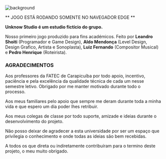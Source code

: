 <img src="./probability.gif" alt="background" title="background">

** JOGO ESTÁ RODANDO SOMENTE NO NAVEGADOR EDGE **

**Unknow Studio é um estudio fictício do grupo.**

Nosso primeiro jogo produzido para fins académicos.
Feito por **Leandro Shoiti** (Programador e Game Design), **Aldo Mendonça** (Level Design, Design Grafico, Artista e Sonoplasta), **Luiz Fernando** (Compositor Musical) e **Pedro Henrique** (Roteirista).

### AGRADECIMENTOS

Aos professores da FATEC de Carapicuíba por todo apoio, incentivo, paciência e pela excelência da qualidade técnica de cada um nesse semestre letivo. Obrigado por me manter motivado durante todo o processo.

Aos meus familiares pelo apoio que sempre me deram durante toda a minha vida e que espero um dia poder lhes retribuir.

Aos meus colegas de classe por todo suporte, amizade e ideias durante o desenvolvimento do projeto. 

Não posso deixar de agradecer a esta universidade por ser um espaço que privilegia o conhecimento e onde todas as ideias são bem recebidas.

A todos os que direta ou indiretamente contribuíram para o termino deste projeto, o meu muito obrigado.

